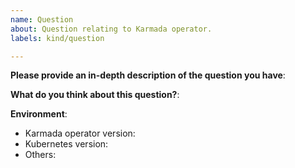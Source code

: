 ```yaml
---
name: Question
about: Question relating to Karmada operator.
labels: kind/question

---
```


<!-- Please use this template while asking a new question. Thanks!
Please make sure you have read the FAQ and searched the issue list.
- Issues: https://github.com/karmada-io/karmada-operator/issues
-->
**Please provide an in-depth description of the question you have**:

**What do you think about this question?**:

**Environment**:
- Karmada operator version:
- Kubernetes version:
- Others:
